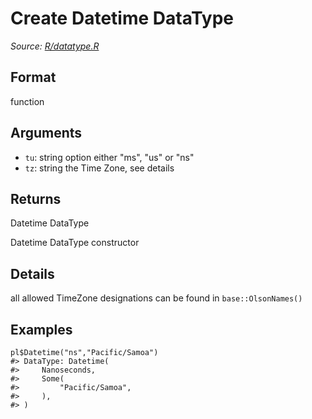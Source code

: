 # Create Datetime DataType

*Source: [R/datatype.R](https://github.com/pola-rs/r-polars/tree/main/R/datatype.R)*

## Format

function

## Arguments

- `tu`: string option either "ms", "us" or "ns"
- `tz`: string the Time Zone, see details

## Returns

Datetime DataType

Datetime DataType constructor

## Details

all allowed TimeZone designations can be found in `base::OlsonNames()`

## Examples

<pre class='r-example'><code><span class='r-in'><span><span class='va'>pl</span><span class='op'>$</span><span class='fu'>Datetime</span><span class='op'>(</span><span class='st'>"ns"</span>,<span class='st'>"Pacific/Samoa"</span><span class='op'>)</span></span></span>
<span class='r-out co'><span class='r-pr'>#&gt;</span> DataType: Datetime(</span>
<span class='r-out co'><span class='r-pr'>#&gt;</span>     Nanoseconds,</span>
<span class='r-out co'><span class='r-pr'>#&gt;</span>     Some(</span>
<span class='r-out co'><span class='r-pr'>#&gt;</span>         "Pacific/Samoa",</span>
<span class='r-out co'><span class='r-pr'>#&gt;</span>     ),</span>
<span class='r-out co'><span class='r-pr'>#&gt;</span> )</span>
 </code></pre>